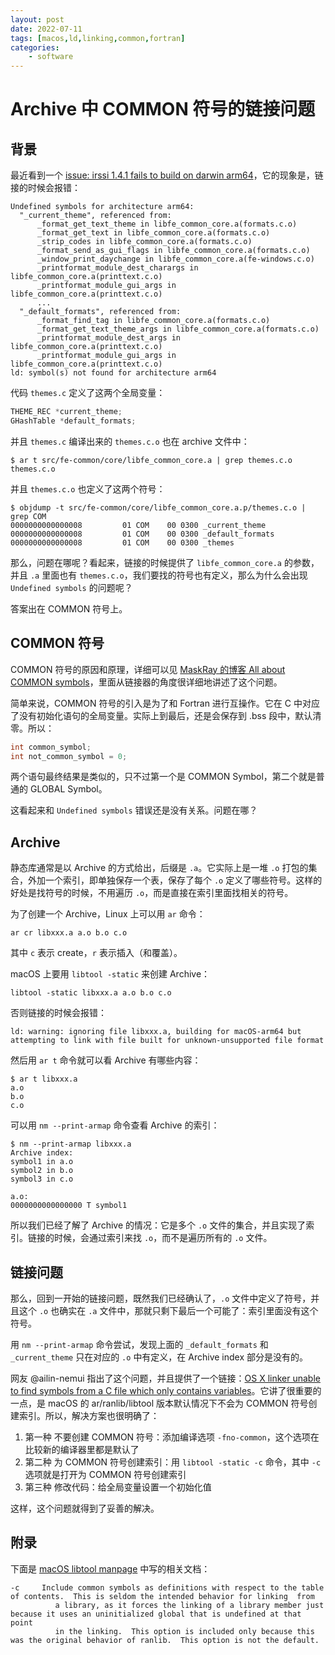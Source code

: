 ```yaml
---
layout: post
date: 2022-07-11
tags: [macos,ld,linking,common,fortran]
categories:
    - software
---
```


# Archive 中 COMMON 符号的链接问题

## 背景

最近看到一个 [issue: irssi 1.4.1 fails to build on darwin arm64](https://github.com/NixOS/nixpkgs/issues/180308)，它的现象是，链接的时候会报错：

```
Undefined symbols for architecture arm64:
  "_current_theme", referenced from:
      _format_get_text_theme in libfe_common_core.a(formats.c.o)
      _format_get_text in libfe_common_core.a(formats.c.o)
      _strip_codes in libfe_common_core.a(formats.c.o)
      _format_send_as_gui_flags in libfe_common_core.a(formats.c.o)
      _window_print_daychange in libfe_common_core.a(fe-windows.c.o)
      _printformat_module_dest_charargs in libfe_common_core.a(printtext.c.o)
      _printformat_module_gui_args in libfe_common_core.a(printtext.c.o)
      ...
  "_default_formats", referenced from:
      _format_find_tag in libfe_common_core.a(formats.c.o)
      _format_get_text_theme_args in libfe_common_core.a(formats.c.o)
      _printformat_module_dest_args in libfe_common_core.a(printtext.c.o)
      _printformat_module_gui_args in libfe_common_core.a(printtext.c.o)
ld: symbol(s) not found for architecture arm64
```

代码 `themes.c` 定义了这两个全局变量：

```cpp
THEME_REC *current_theme;
GHashTable *default_formats;
```

并且 `themes.c` 编译出来的 `themes.c.o` 也在 archive 文件中：

```shell
$ ar t src/fe-common/core/libfe_common_core.a | grep themes.c.o
themes.c.o
```

并且 `themes.c.o` 也定义了这两个符号：

```shell
$ objdump -t src/fe-common/core/libfe_common_core.a.p/themes.c.o | grep COM
0000000000000008         01 COM    00 0300 _current_theme
0000000000000008         01 COM    00 0300 _default_formats
0000000000000008         01 COM    00 0300 _themes
```

那么，问题在哪呢？看起来，链接的时候提供了 `libfe_common_core.a` 的参数，并且 `.a` 里面也有 `themes.c.o`，我们要找的符号也有定义，那么为什么会出现 `Undefined symbols` 的问题呢？

答案出在 COMMON 符号上。

## COMMON 符号

COMMON 符号的原因和原理，详细可以见 [MaskRay 的博客 All about COMMON symbols](https://maskray.me/blog/2022-02-06-all-about-common-symbols)，里面从链接器的角度很详细地讲述了这个问题。

简单来说，COMMON 符号的引入是为了和 Fortran 进行互操作。它在 C 中对应了没有初始化语句的全局变量。实际上到最后，还是会保存到 .bss 段中，默认清零。所以：

```cpp
int common_symbol;
int not_common_symbol = 0;
```

两个语句最终结果是类似的，只不过第一个是 COMMON Symbol，第二个就是普通的 GLOBAL Symbol。

这看起来和 `Undefined symbols` 错误还是没有关系。问题在哪？

## Archive

静态库通常是以 Archive 的方式给出，后缀是 `.a`。它实际上是一堆 `.o` 打包的集合，外加一个索引，即单独保存一个表，保存了每个 `.o` 定义了哪些符号。这样的好处是找符号的时候，不用遍历 `.o`，而是直接在索引里面找相关的符号。

为了创建一个 Archive，Linux 上可以用 `ar` 命令：

```shell
ar cr libxxx.a a.o b.o c.o
```

其中 `c` 表示 create，`r` 表示插入（和覆盖）。

macOS 上要用 `libtool -static` 来创建 Archive：

```shell
libtool -static libxxx.a a.o b.o c.o
```

否则链接的时候会报错：

```
ld: warning: ignoring file libxxx.a, building for macOS-arm64 but attempting to link with file built for unknown-unsupported file format
```

然后用 `ar t` 命令就可以看 Archive 有哪些内容：

```shell
$ ar t libxxx.a
a.o
b.o
c.o
```

可以用 `nm --print-armap` 命令查看 Archive 的索引：

```shell
$ nm --print-armap libxxx.a
Archive index:
symbol1 in a.o
symbol2 in b.o
symbol3 in c.o

a.o:
0000000000000000 T symbol1
```

所以我们已经了解了 Archive 的情况：它是多个 `.o` 文件的集合，并且实现了索引。链接的时候，会通过索引来找 `.o`，而不是遍历所有的 `.o` 文件。

## 链接问题

那么，回到一开始的链接问题，既然我们已经确认了，`.o` 文件中定义了符号，并且这个 `.o` 也确实在 `.a` 文件中，那就只剩下最后一个可能了：索引里面没有这个符号。

用 `nm --print-armap` 命令尝试，发现上面的 `_default_formats` 和 `_current_theme` 只在对应的 `.o` 中有定义，在 Archive index 部分是没有的。

网友 @ailin-nemui 指出了这个问题，并且提供了一个链接：[OS X linker unable to find symbols from a C file which only contains variables](https://stackoverflow.com/questions/19398742/os-x-linker-unable-to-find-symbols-from-a-c-file-which-only-contains-variables/26581710#26581710)。它讲了很重要的一点，是 macOS 的 ar/ranlib/libtool 版本默认情况下不会为 COMMON 符号创建索引。所以，解决方案也很明确了：

1. 第一种 不要创建 COMMON 符号：添加编译选项 `-fno-common`，这个选项在比较新的编译器里都是默认了
2. 第二种 为 COMMON 符号创建索引：用 `libtool -static -c` 命令，其中 `-c` 选项就是打开为 COMMON 符号创建索引
3. 第三种 修改代码：给全局变量设置一个初始化值

这样，这个问题就得到了妥善的解决。

## 附录

下面是 [macOS libtool manpage](https://www.unix.com/man-page/osx/1/LIBTOOL/) 中写的相关文档：

```
-c     Include common symbols as definitions with respect to the table of contents.  This is seldom the intended behavior for linking  from
	      a library, as it forces the linking of a library member just because it uses an uninitialized global that is undefined at that point
	      in the linking.  This option is included only because this was the original behavior of ranlib.  This option is not the default.
```